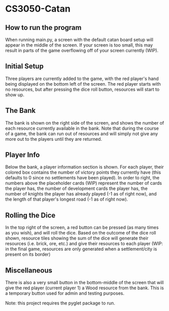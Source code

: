 # CS3050-Catan

## How to run the program
When running main.py, a screen with the default catan board setup will appear in the middle of the screen. If your screen is too small, this may result in parts of the game overflowing off of your screen currently (WIP).

## Initial Setup
Three players are currently added to the game, with the red player's hand being displayed on the bottom left of the screen. The red player starts with no resources, but after pressing the dice roll button, resources will start to show up.

## The Bank
The bank is shown on the right side of the screen, and shows the number of each resource currently available in the bank. Note that during the course of a game, the bank can run out of resources and will simply not give any more out to the players until they are returned.

## Player Info
Below the bank, a player information section is shown. For each player, their colored box contains the number of victory points they currently have (this defaults to 0 since no settlements have been played). In order to right, the numbers above the placeholder cards (WIP) represent the number of cards the player has, the number of development cards the player has, the number of knights the player has already played (-1 as of right now), and the length of that player's longest road (-1 as of right now).

## Rolling the Dice
In the top right of the screen, a red button can be pressed (as many times as you wish), and will roll the dice. Based on the outcome of the dice roll shown, resource tiles showing the sum of the dice will generate their resources (i.e. brick, ore, etc.) and give their resources to each player (WIP: in the final game, resources are only generated when a settlement/city is present on its border)

## Miscellaneous
There is also a very small button in the bottom-middle of the screen that will give the red player (current player 1) a Wood resource from the bank. This is a temporary button used for admin and testing purposes.

Note: this project requires the pyglet package to run.

